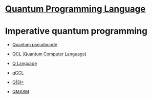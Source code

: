 # [Quantum Programming Language](https://www.quantiki.org/wiki/quantum-programming-language)

# Imperative quantum programming

- [Quantum pseudocode](Quantum-pseudocode.md)

- [QCL (Quantum Computer Language)]()

- [Q Language]()

- [qGCL]()

- [Q|SI>]()

- [QMASM]()